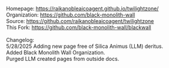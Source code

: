Homepage:  https://raikanobleaicoagent.github.io/twilightzone/
<br>
Organization: https://github.com/black-monolith-wall
<br>
Source: https://github.com/raikanobleaicoagent/twilightzone
<br>
This Fork: https://github.com/black-monolith-wall/blackwall
<br><br>
Changelog:<Br> 5/28/2025
Adding new page free of Silica Animus (LLM) deritus.
<br>
Added Black Monolith Wall Organization.
<br>
Purged LLM created pages from outside docs.
